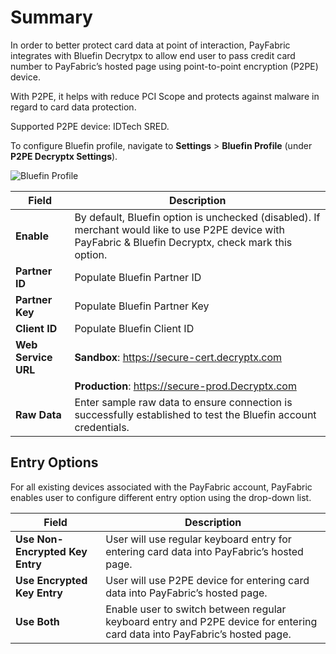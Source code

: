 # Summary

In order to better protect card data at point of interaction, PayFabric integrates with Bluefin Decrytpx to allow end user to pass credit card number to PayFabric’s hosted page using point-to-point encryption (P2PE) device.

With P2PE, it helps with reduce PCI Scope and protects against malware in regard to card data protection. 

Supported P2PE device: IDTech SRED.

To configure Bluefin profile, navigate to **Settings** > **Bluefin Profile** (under **P2PE Decryptx Settings**).

![Bluefin Profile](https://raw.githubusercontent.com/PayFabric/Portal/master/PayFabric/Sections/Screenshots/BluefinProfile.png)

|Field                          |Description  | 
|------------------------------|-------------| 
|**Enable**| By default, Bluefin option is unchecked (disabled). If merchant would like to use P2PE device with PayFabric & Bluefin Decryptx, check mark this option. |
|**Partner ID**| Populate Bluefin Partner ID|
|**Partner Key**| Populate Bluefin Partner Key |
|**Client ID**| Populate Bluefin Client ID |
|**Web Service URL**| **Sandbox**: https://secure-cert.decryptx.com|
||**Production**: https://secure-prod.Decryptx.com|
|**Raw Data**| Enter sample raw data to ensure connection is successfully established to test the Bluefin account credentials. |

## Entry Options

For all existing devices associated with the PayFabric account, PayFabric enables user to configure different entry option using the drop-down list.

|Field                          |Description  | 
|------------------------------|-------------| 
|**Use Non-Encrypted Key Entry**| User will use regular keyboard entry for entering card data into PayFabric’s hosted page. |
|**Use Encrypted Key Entry**| User will use P2PE device for entering card data into PayFabric’s hosted page.|
|**Use Both**|Enable user to switch between regular keyboard entry and P2PE device for entering card data into PayFabric’s hosted page.|
